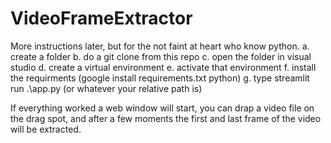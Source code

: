 # VideoFrameExtractor
More instructions later, but for the not faint at heart who know python.
a. create a folder
b. do a git clone from this repo
c. open the folder in visual studio
d. create a virtual environment
e. activate that environment
f. install the requirments (google install requirements.txt python)
g. type streamlit run .\app.py (or whatever your relative path is)

If everything worked a web window will start, you can drap a video file on the 
drag spot, and after a few moments the first and last frame of the video will be
extracted.  